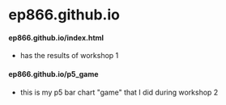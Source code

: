 # ep866.github.io

#### ep866.github.io/index.html 
* has the results of workshop 1

#### ep866.github.io/p5_game
* this is my p5 bar chart "game" that I did during workshop 2